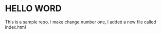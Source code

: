 # HELLO WORD

This is a sample repo.
I make change number one, I added a new file called index.html
